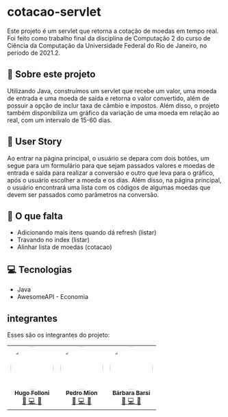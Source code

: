 # cotacao-servlet

Este projeto é um servlet que retorna a cotação de moedas em tempo real. Foi feito como trabalho final da disciplina de Computação 2 do curso de Ciência da Computação da Universidade Federal do Rio de Janeiro, no período de 2021.2.

## 📖 Sobre este projeto
Utilizando Java, construímos um servlet que recebe um valor, uma moeda de entrada e uma moeda de saída e retorna o valor convertido, além de possuir a opção de inclur taxa de câmbio e impostos. Além disso, o projeto também disponibiliza um gráfico da variação de uma moeda em relação ao real, com um intervalo de 15-60 dias.

## 🧔 User Story
Ao entrar na página principal, o usuário se depara com dois botões, um segue para um formulário para que sejam passados valores e moedas de entrada e saída para realizar a conversão e outro que leva para o gráfico, após o usuário escolher a moeda e os dias. Além disso, na página principal, o usuário encontrará uma lista com os códigos de algumas moedas que devem ser passados como parâmetros na conversão.

## 🎁 O que falta
- Adicionando mais itens quando dá refresh (listar)
- Travando no index (listar)
- Alinhar lista de moedas (cotacao)

## 💻 Tecnologias
- Java
- AwesomeAPI - Economia

## integrantes

Esses são os integrantes do projeto:

<table>
  <tr>
    <td align="center"><a href="https://github.com/hugofolloni"><img style="border-radius: 50%;" src="https://avatars.githubusercontent.com/u/82226141?v=4" width="100px;" alt=""/><br /><sub><b>Hugo Folloni</b></sub></a><br /><a href="https://github.com/hugofolloni/cotacao-servlet/commits?author=hugofolloni" title="Hugo Folloni">🤔 💻 🚧</a></td>
    <td align="center"><a href="https://github.com/PedroMion"><img style="border-radius: 50%;" src="https://avatars.githubusercontent.com/u/91387133?v=4" width="100px;" alt=""/><br /><sub><b>Pedro Mion</b></sub></a><br /><a href="https://github.com/PedroMion/cotacao-servlet" title="Pedro Mion">🤔 💻 🚧</a></td>
    <td align="center"><a href="https://github.com/barbarabarsi"><img style="border-radius: 50%;" src="https://avatars.githubusercontent.com/u/91387186?v=4" width="100px;" alt=""/><br /><sub><b>Bárbara Barsi</b></sub></a><br /><a href="https://github.com/barbarabarsi/cotacao-servlet" title="Bárbara Barsi">🤔 💻 🚧</a></td>
  </tr>
</table>